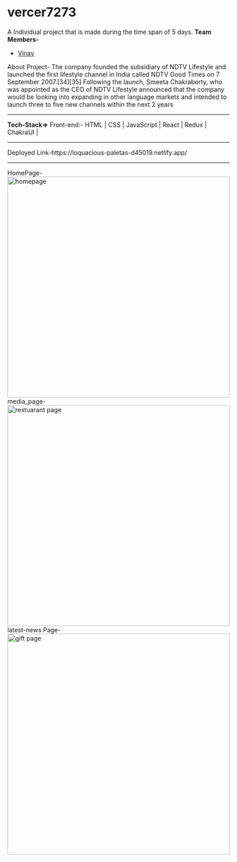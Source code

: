 # vercer7273

A Individual project that is made during the time span of 5 days.
<b>Team Members-</b> 
<ul>
<li><a href="https://www.linkedin.com/in/vinay-barve-8583a6180/">Vinay</a></li>

</ul>
About Project- The company founded the subsidiary of NDTV Lifestyle and launched the first lifestyle channel in India called NDTV Good Times on 7 September 2007.[34][35] Following the launch, Smeeta Chakraborty, who was appointed as the CEO of NDTV Lifestyle announced that the company would be looking into expanding in other language markets and intended to launch three to five new channels within the next 2 years

<hr>
<b>Tech-Stack=></b> Front-end:- HTML | CSS | JavaScript | React | Redux | ChakraUI |
<br>
<hr>
Deployed Link-https://loquacious-paletas-d45019.netlify.app/
<br>
<hr>

HomePage-<img src="http://www.ndtv.com/convergence/ndtv/advertise/image/ndtvhomepage1.jpg" alt="homepage" width="100%" height="500">
media_page-<img src="https://qph.fs.quoracdn.net/main-qimg-ddb2275e76ef123993199b62a9952e81" alt="restuarant page" width="100%" height="500">
latest-news Page-<img src="https://tse1.mm.bing.net/th?id=OIP.uWvAClGH0mBZI9I1l4z6IgHaGv&pid=Api&P=0" alt="gift page" width="100%" height="500">


